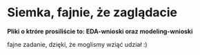 # Siemka, fajnie, że zaglądacie

**Pliki o ktróre prosiliście to: EDA-wnioski oraz modeling-wnioski**

fajne zadanie, dzięki, że moglismy wziąć udział :)